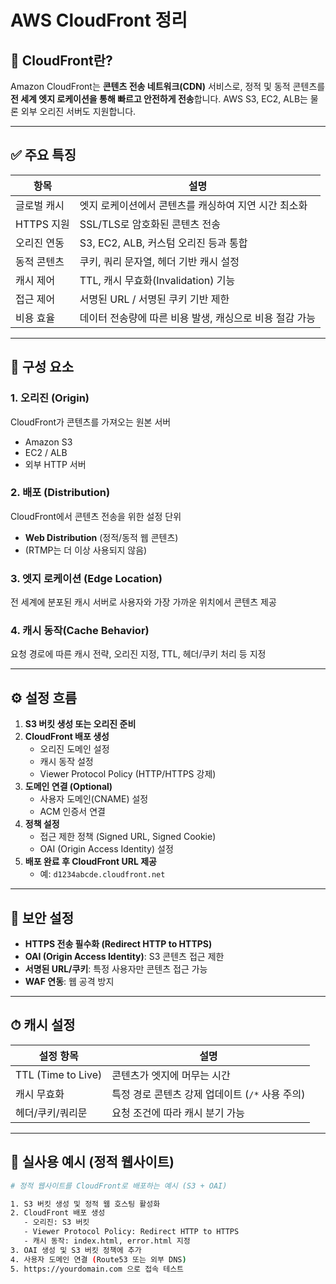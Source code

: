# AWS CloudFront 정리

## 📌 CloudFront란?

Amazon CloudFront는 **콘텐츠 전송 네트워크(CDN)** 서비스로, 정적 및 동적 콘텐츠를 **전 세계 엣지 로케이션을 통해 빠르고 안전하게 전송**합니다. AWS S3, EC2, ALB는 물론 외부 오리진 서버도 지원합니다.

---

## ✅ 주요 특징

| 항목 | 설명 |
|------|------|
| 글로벌 캐시 | 엣지 로케이션에서 콘텐츠를 캐싱하여 지연 시간 최소화 |
| HTTPS 지원 | SSL/TLS로 암호화된 콘텐츠 전송 |
| 오리진 연동 | S3, EC2, ALB, 커스텀 오리진 등과 통합 |
| 동적 콘텐츠 | 쿠키, 쿼리 문자열, 헤더 기반 캐시 설정 |
| 캐시 제어 | TTL, 캐시 무효화(Invalidation) 기능 |
| 접근 제어 | 서명된 URL / 서명된 쿠키 기반 제한 |
| 비용 효율 | 데이터 전송량에 따른 비용 발생, 캐싱으로 비용 절감 가능 |

---

## 🧱 구성 요소

### 1. **오리진 (Origin)**
CloudFront가 콘텐츠를 가져오는 원본 서버  
- Amazon S3
- EC2 / ALB
- 외부 HTTP 서버

### 2. **배포 (Distribution)**
CloudFront에서 콘텐츠 전송을 위한 설정 단위  
- **Web Distribution** (정적/동적 웹 콘텐츠)
- (RTMP는 더 이상 사용되지 않음)

### 3. **엣지 로케이션 (Edge Location)**
전 세계에 분포된 캐시 서버로 사용자와 가장 가까운 위치에서 콘텐츠 제공

### 4. **캐시 동작(Cache Behavior)**
요청 경로에 따른 캐시 전략, 오리진 지정, TTL, 헤더/쿠키 처리 등 지정

---

## ⚙️ 설정 흐름

1. **S3 버킷 생성 또는 오리진 준비**
2. **CloudFront 배포 생성**
   - 오리진 도메인 설정
   - 캐시 동작 설정
   - Viewer Protocol Policy (HTTP/HTTPS 강제)
3. **도메인 연결 (Optional)**
   - 사용자 도메인(CNAME) 설정
   - ACM 인증서 연결
4. **정책 설정**
   - 접근 제한 정책 (Signed URL, Signed Cookie)
   - OAI (Origin Access Identity) 설정
5. **배포 완료 후 CloudFront URL 제공**
   - 예: `d1234abcde.cloudfront.net`

---

## 🔐 보안 설정

- **HTTPS 전송 필수화 (Redirect HTTP to HTTPS)**
- **OAI (Origin Access Identity)**: S3 콘텐츠 접근 제한
- **서명된 URL/쿠키**: 특정 사용자만 콘텐츠 접근 가능
- **WAF 연동**: 웹 공격 방지

---

## ⏱ 캐시 설정

| 설정 항목 | 설명 |
|-----------|------|
| TTL (Time to Live) | 콘텐츠가 엣지에 머무는 시간 |
| 캐시 무효화 | 특정 경로 콘텐츠 강제 업데이트 (`/*` 사용 주의) |
| 헤더/쿠키/쿼리문 | 요청 조건에 따라 캐시 분기 가능 |

---

## 🧪 실사용 예시 (정적 웹사이트)

```bash
# 정적 웹사이트를 CloudFront로 배포하는 예시 (S3 + OAI)

1. S3 버킷 생성 및 정적 웹 호스팅 활성화
2. CloudFront 배포 생성
   - 오리진: S3 버킷
   - Viewer Protocol Policy: Redirect HTTP to HTTPS
   - 캐시 동작: index.html, error.html 지정
3. OAI 생성 및 S3 버킷 정책에 추가
4. 사용자 도메인 연결 (Route53 또는 외부 DNS)
5. https://yourdomain.com 으로 접속 테스트
